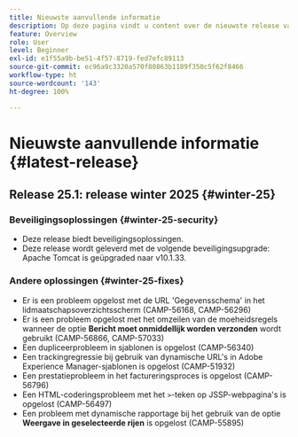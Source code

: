 ```yaml
---
title: Nieuwste aanvullende informatie
description: Op deze pagina vindt u content over de nieuwste release van Campaign Standard
feature: Overview
role: User
level: Beginner
exl-id: e1f55a9b-be51-4f57-8719-fed7efc89113
source-git-commit: ec96a9c3320a570f80863b1189f350c5f62f8466
workflow-type: ht
source-wordcount: '143'
ht-degree: 100%

---
```



# Nieuwste aanvullende informatie {#latest-release}

<!--
## Release notes {#e-new-release}


This section lists improvements and changes included in the next Campaign Standard release.

>[!CAUTION]
>
>This content is subject to changes without prior notice until the stage environments upgrade date. Learn more in the [Release planning page](../../rn/using/release-planning.md).

-->

## Release 25.1: release winter 2025 {#winter-25}

### Beveiligingsoplossingen {#winter-25-security}

* Deze release biedt beveiligingsoplossingen.
* Deze release wordt geleverd met de volgende beveiligingsupgrade: Apache Tomcat is geüpgraded naar v10.1.33.

### Andere oplossingen {#winter-25-fixes}


* Er is een probleem opgelost met de URL &#39;Gegevensschema&#39; in het lidmaatschapsoverzichtsscherm (CAMP-56168, CAMP-56296)
* Er is een probleem opgelost met het omzeilen van de moeheidsregels wanneer de optie **Bericht moet onmiddellijk worden verzonden** wordt gebruikt (CAMP-56866, CAMP-57033)
* Een dupliceerprobleem in sjablonen is opgelost (CAMP-56340)
* Een trackingregressie bij gebruik van dynamische URL&#39;s in Adobe Experience Manager-sjablonen is opgelost (CAMP-51932)
* Een prestatieprobleem in het factureringsproces is opgelost (CAMP-56796)
* Een HTML-coderingsprobleem met het `>`-teken op JSSP-webpagina&#39;s is opgelost (CAMP-56497)
* Een probleem met dynamische rapportage bij het gebruik van de optie **Weergave in geselecteerde rijen** is opgelost (CAMP-55895)

